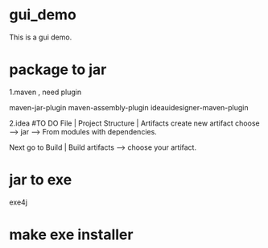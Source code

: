 # gui_demo

This is a gui demo.


# package to jar
1.maven , need plugin

maven-jar-plugin
maven-assembly-plugin
ideauidesigner-maven-plugin

2.idea #TO DO
File | Project Structure | Artifacts
create new artifact choose --> jar --> From modules with dependencies.

Next go to Build | Build artifacts --> choose your artifact.


# jar to exe
exe4j



# make exe installer
